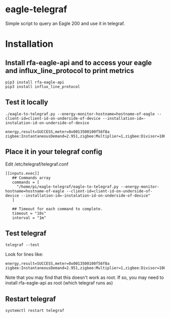 # eagle-telegraf
Simple script to query an Eagle 200 and use it in telegraf.

# Installation

## Install rfa-eagle-api and to access your eagle and influx_line_protocol to print metrics

```
pip3 install rfa-eagle-api
pip3 install influx_line_protocol
```

## Test it locally

```
./eagle-to-telegraf.py --energy-monitor-hostname=hostname-of-eagle --client-id=client-id-on-underside-of-device --installation-id=-instalation-id-on-underside-of-device

energy,result=SUCCESS,meter=0x0013500100f56f8a zigbee:InstantaneousDemand=2.951,zigbee:Multiplier=1,zigbee:Divisor=1000,zigbee:CurrentSummationDelivered=79450,zigbee:CurrentSummationReceived=22500.9,zigbee:PriceTrailingDigits=255,zigbee:PriceCurrency="USD\",zigbee:PriceTier=0,zigbee:PriceStartTime=9.46685e+08,zigbee:PriceDuration=0,zigbee:MessageConfirmationRequired="false",zigbee:MessageConfirmed="false",zigbee:CurrentBlockPeriodConsumptionDelivered=0,zigbee:StartOfBlockPeriod=9.46685e+08,zigbee:BlockPeriodDuration=0,zigbee:ThresholdMultiplier=1,zigbee:ThresholdDivisor=1,zigbee:CurrentBillingPeriodStart=1.60987e+09,zigbee:CurrentBillingPeriodDuration=6.05298e+07
```

## Place it in your telegraf config

Edit /etc/telegraf/telegraf.conf

```
[[inputs.exec]]                                                                                                              
   ## Commands array                                                                                                        
   commands = [                                                                                                             
     "/home/pi/eagle-telegraf/eagle-to-telegraf.py --energy-monitor-hostname=hostname-of-eagle --client-id=client-id-on-underside-of-device --installation-id=-instalation-id-on-underside-of-device"        
   ]                                                                                                                          
                                                                                                                             
   ## Timeout for each command to complete.                                                                                 
   timeout = "10s"                                                                                                          
   interval = "1m"
```

## Test telegraf

```
telegraf --test
```

Look for lines like:

```
energy,result=SUCCESS,meter=0x0013500100f56f8a zigbee:InstantaneousDemand=2.951,zigbee:Multiplier=1,zigbee:Divisor=1000,zigbee:CurrentSummationDelivered=79450,zigbee:CurrentSummationReceived=22500.9,zigbee:PriceTrailingDigits=255,zigbee:PriceCurrency="USD\",zigbee:PriceTier=0,zigbee:PriceStartTime=9.46685e+08,zigbee:PriceDuration=0,zigbee:MessageConfirmationRequired="false",zigbee:MessageConfirmed="false",zigbee:CurrentBlockPeriodConsumptionDelivered=0,zigbee:StartOfBlockPeriod=9.46685e+08,zigbee:BlockPeriodDuration=0,zigbee:ThresholdMultiplier=1,zigbee:ThresholdDivisor=1,zigbee:CurrentBillingPeriodStart=1.60987e+09,zigbee:CurrentBillingPeriodDuration=6.05298e+07
```

Note that you may find that this doesn't work as root. If so, you may need to install rfa-eagle-api as root (which telegraf runs as)


## Restart telegraf

```
systemctl restart telegraf
```
